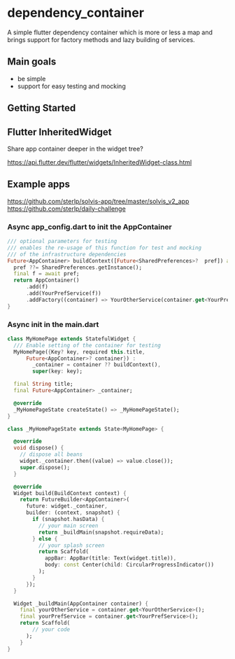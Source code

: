 # dependency_container

A simple flutter dependency container which is more or less a map and brings support
for factory methods and lazy building of services.

## Main goals

- be simple
- support for easy testing and mocking

## Getting Started

## Flutter InheritedWidget 
Share app container deeper in the widget tree?

https://api.flutter.dev/flutter/widgets/InheritedWidget-class.html

## Example apps

https://github.com/sterlp/solvis-app/tree/master/solvis_v2_app
https://github.com/sterlp/daily-challenge

### Async app_config.dart to init the AppContainer
```dart
/// optional parameters for testing
/// enables the re-usage of this function for test and mocking
/// of the infrastructure dependencies
Future<AppContainer> buildContext([Future<SharedPreferences>?  pref]) async {
  pref ??= SharedPreferences.getInstance();
  final f = await pref;
  return AppContainer()
      .add(f)
      .add(YourPrefService(f))
      .addFactory((container) => YourOtherService(container.get<YourPrefService>()));
}
```

### Async init in the main.dart
```dart
class MyHomePage extends StatefulWidget {
  /// Enable setting of the container for testing
  MyHomePage({Key? key, required this.title,
      Future<AppContainer>? container}) :
        _container = container ?? buildContext(),
        super(key: key);

  final String title;
  final Future<AppContainer> _container;

  @override
  _MyHomePageState createState() => _MyHomePageState();
}

class _MyHomePageState extends State<MyHomePage> {

  @override
  void dispose() {
    // dispose all beans
    widget._container.then((value) => value.close());
    super.dispose();
  }

  @override
  Widget build(BuildContext context) {
    return FutureBuilder<AppContainer>(
      future: widget._container,
      builder: (context, snapshot) {
        if (snapshot.hasData) {
          // your main screen
          return _buildMain(snapshot.requireData);
        } else {
          // your splash screen
          return Scaffold(
            appBar: AppBar(title: Text(widget.title)),
            body: const Center(child: CircularProgressIndicator())
          );
        }
      });
  }

  Widget _buildMain(AppContainer container) {
    final yourOtherService = container.get<YourOtherService>();
    final yourPrefService = container.get<YourPrefService>();
    return Scaffold(
        // your code
      );
    }
}
```
